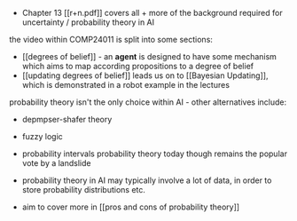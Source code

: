 - Chapter 13 [[r+n.pdf]] covers all + more of the background required for uncertainty / probability theory in AI

the video within COMP24011 is split into some sections:
- [[degrees of belief]] - an **agent** is designed to have some mechanism which aims to map according propositions to a degree of belief
- [[updating degrees of belief]] leads us on to [[Bayesian Updating]], which is demonstrated in a robot example in the lectures

probability theory isn't the only choice within AI - other alternatives include:
- depmpser-shafer theory
- fuzzy logic
- probability intervals
probability theory today though remains the popular vote by a landslide

- probability theory in AI may typically involve a lot of data, in order to store probability distributions etc.
- aim to cover more in [[pros and cons of probability theory]]